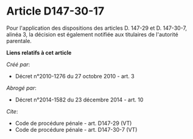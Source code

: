 # Article D147-30-17

Pour l'application des dispositions des articles D. 147-29 et D. 147-30-7, alinéa 3, la décision est également notifiée aux
titulaires de l'autorité parentale.

**Liens relatifs à cet article**

_Créé par_:

  - Décret n°2010-1276 du 27 octobre 2010 - art. 3

_Abrogé par_:

  - Décret n°2014-1582 du 23 décembre 2014 - art. 10

_Cite_:

  - Code de procédure pénale - art. D147-29 (VT)
  - Code de procédure pénale - art. D147-30-7 (VT)
